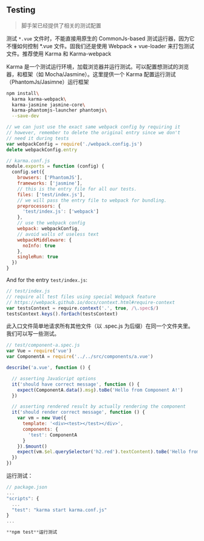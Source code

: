 ## Testing

> 脚手架已经提供了相关的测试配置

测试 `*.vue` 文件时，不能直接用原生的 CommonJs-based 测试运行器，因为它不懂如何控制 *.vue 文件。固我们还是使用 Webpack + vue-loader
来打包测试文件。推荐使用 Karma 和 Karma-webpack

Karma 是一个测试运行环境，加载浏览器并运行测试。可以配置想测试的浏览器，和框架（如 Mocha/Jasmine）。这里提供一个 Karma 配置运行测试
（PhantomJs/Jasimne）运行框架

```bash
npm install\
  karma karma-webpack\
  karma-jasmine jasmine-core\
  karma-phantomjs-launcher phantomjs\
  --save-dev
```

```js
// we can just use the exact same webpack config by requiring it
// however, remember to delete the original entry since we don't
// need it during tests
var webpackConfig = require('./webpack.config.js')
delete webpackConfig.entry

// karma.conf.js
module.exports = function (config) {
  config.set({
    browsers: ['PhantomJS'],
    frameworks: ['jasmine'],
    // this is the entry file for all our tests.
    files: ['test/index.js'],
    // we will pass the entry file to webpack for bundling.
    preprocessors: {
      'test/index.js': ['webpack']
    },
    // use the webpack config
    webpack: webpackConfig,
    // avoid walls of useless text
    webpackMiddleware: {
      noInfo: true
    },
    singleRun: true
  })
}
```

And for the entry `test/index.js`:
```js
// test/index.js
// require all test files using special Webpack feature
// https://webpack.github.io/docs/context.html#require-context
var testsContext = require.context('.', true, /\.spec$/)
testsContext.keys().forEach(testsContext)
```

此入口文件简单地请求所有其他文件（以 .spec.js 为后缀）在同一个文件夹里。我们可以写一些测试。
```js
// test/component-a.spec.js
var Vue = require('vue')
var ComponentA = require('../../src/components/a.vue')

describe('a.vue', function () {

  // asserting JavaScript options
  it('should have correct message', function () {
    expect(ComponentA.data().msg).toBe('Hello from Component A!')
  })

  // asserting rendered result by actually rendering the component
  it('should render correct message', function () {
    var vm = new Vue({
      template: '<div><test></test></div>',
      components: {
        'test': ComponentA
      }
    }).$mount()
    expect(vm.$el.querySelector('h2.red').textContent).toBe('Hello from Component A!')
  })
})
```

运行测试：
```js
// package.json
...
"scripts": {
  ...
  "test": "karma start karma.conf.js"
}
...

**npm test**运行测试
```

